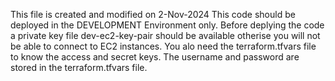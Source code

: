 This file is created and modified on 2-Nov-2024
This code should be deployed in the DEVELOPMENT Environment only. Before deplying the code a private key file dev-ec2-key-pair should be available otherise you will not be able to connect to EC2 instances.
You alo need the terraform.tfvars file to know the access and secret keys.
The username and password are stored in the terraform.tfvars file.
